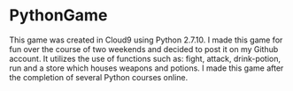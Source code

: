 # PythonGame
This game was created in Cloud9 using Python 2.7.10. I made this game for fun over the course of two weekends and decided to post it on my Github account. It utilizes the use of functions such as: fight, attack, drink-potion, run and a store which houses weapons and potions. I made this game after the completion of several Python courses online.
